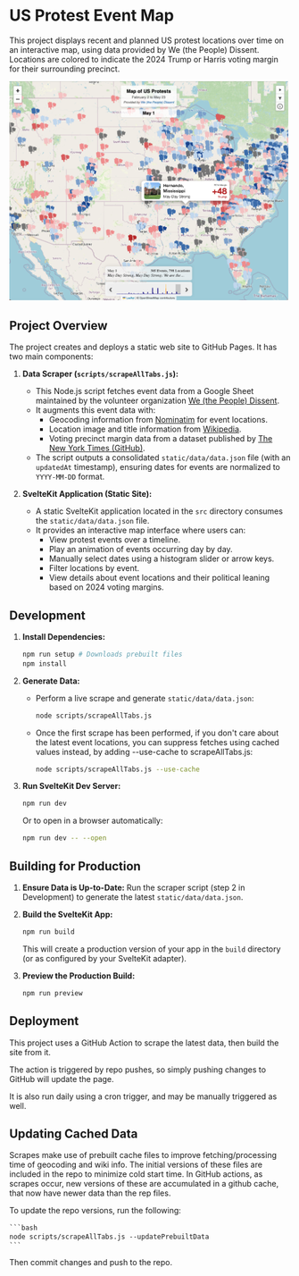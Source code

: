 # US Protest Event Map

This project displays recent and planned US protest locations over time on an interactive map, using data provided by We (the People) Dissent. Locations are colored to indicate the 2024 Trump or Harris voting margin for their surrounding precinct.

<img src="static/desktop-screenshot.png" width="500">

## Project Overview

The project creates and deploys a static web site to GitHub Pages. It has two main components:

1.  **Data Scraper (`scripts/scrapeAllTabs.js`):**
    *   This Node.js script fetches event data from a Google Sheet maintained by the volunteer organization [We (the People) Dissent](https://docs.google.com/spreadsheets/d/1f-30Rsg6N_ONQAulO-yVXTKpZxXchRRB2kD3Zhkpe_A/preview#gid=1269890748).
    *   It augments this event data with:
        *   Geocoding information from [Nominatim](https://nominatim.openstreetmap.org) for event locations.
        *   Location image and title information from [Wikipedia](https://wikipedia.org).
        *   Voting precinct margin data from a dataset published by [The New York Times (GitHub)](https://github.com/nytimes/presidential-precinct-map-2024).
    *   The script outputs a consolidated `static/data/data.json` file (with an `updatedAt` timestamp), ensuring dates for events are normalized to `YYYY-MM-DD` format.

2.  **SvelteKit Application (Static Site):**
    *   A static SvelteKit application located in the `src` directory consumes the `static/data/data.json` file.
    *   It provides an interactive map interface where users can:
        *   View protest events over a timeline.
        *   Play an animation of events occurring day by day.
        *   Manually select dates using a histogram slider or arrow keys.
        *   Filter locations by event.
        *   View details about event locations and their political leaning based on 2024 voting margins.


## Development

1.  **Install Dependencies:**
    ```bash
    npm run setup # Downloads prebuilt files
    npm install
    ```

2.  **Generate Data:**
    *   Perform a live scrape and generate `static/data/data.json`:
        ```bash
        node scripts/scrapeAllTabs.js
        ```
    
    *   Once the first scrape has been performed, if you don't care about the latest event locations, you can suppress fetches using cached values instead, by adding --use-cache to scrapeAllTabs.js:
        ```bash
        node scripts/scrapeAllTabs.js --use-cache
        ```

3.  **Run SvelteKit Dev Server:**
    ```bash
    npm run dev
    ```
    Or to open in a browser automatically:
    ```bash
    npm run dev -- --open
    ```

## Building for Production

1.  **Ensure Data is Up-to-Date:** Run the scraper script (step 2 in Development) to generate the latest `static/data/data.json`.
2.  **Build the SvelteKit App:**
    ```bash
    npm run build
    ```
    This will create a production version of your app in the `build` directory (or as configured by your SvelteKit adapter).

3.  **Preview the Production Build:**
    ```bash
    npm run preview
    ```

## Deployment

This project uses a GitHub Action to scrape the latest data, then build the site from it. 

The action is triggered by repo pushes, so simply pushing changes to GitHub will update the page.

It is also run daily using a cron trigger, and may be manually triggered as well.

## Updating Cached Data

Scrapes make use of prebuilt cache files to improve fetching/processing time of geocoding and wiki info. The initial versions of these files are included in the repo to minimize cold start time. In GitHub actions, as scrapes occur, new versions of these are accumulated in a github cache, that now have newer data than the rep files. 

To update the repo versions, run the following:

    ```bash
    node scripts/scrapeAllTabs.js --updatePrebuiltData
    ```
Then commit changes and push to the repo.
